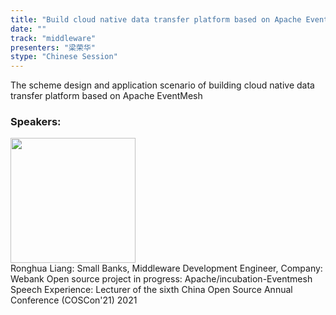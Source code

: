 ```yaml
---
title: "Build cloud native data transfer platform based on Apache EventMesh"
date: "" 
track: "middleware"
presenters: "梁荣华"
stype: "Chinese Session"
---
```

The scheme design and application scenario of building cloud native data transfer platform based on Apache EventMesh
 ### Speakers: 
 <img src="images/speaker/1087.png" width="200" /><br>Ronghua Liang: Small Banks, Middleware Development Engineer, Company: Webank
Open source project in progress: Apache/incubation-Eventmesh
Speech Experience: Lecturer of the sixth China Open Source Annual Conference (COSCon'21) 2021

 